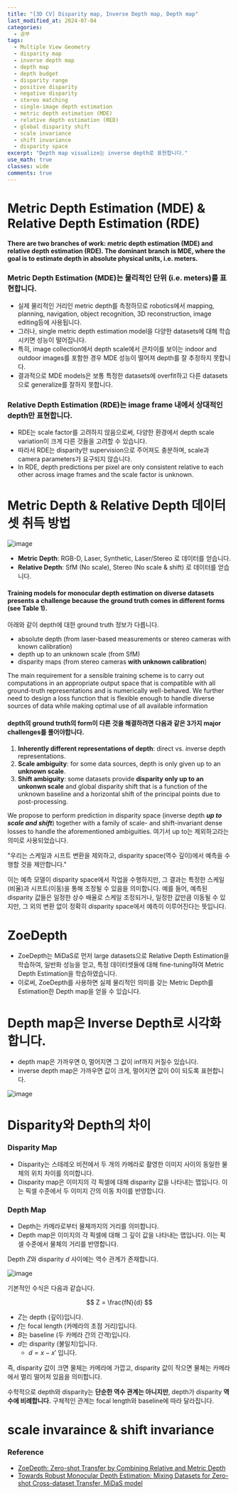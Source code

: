 ```yaml
---
title: "[3D CV] Disparity map, Inverse Depth map, Depth map"
last_modified_at: 2024-07-04
categories:
  - 공부
tags:
  - Multiple View Geometry
  - disparity map
  - inverse depth map
  - depth map
  - depth budget
  - disparity range
  - positive disparity
  - negative disparity
  - stereo matching
  - single-image depth estimation
  - metric depth estimation (MDE)
  - relative depth estimation (RED)
  - global disparity shift
  - scale invariance
  - shift invariance
  - disparity space
excerpt: "Depth map visualize는 inverse depth로 표현합니다."
use_math: true
classes: wide
comments: true
---
```


# Metric Depth Estimation (MDE) & Relative Depth Estimation (RDE)

**There are two branches of work: metric depth estimation (MDE) and relative depth estimation (RDE). The dominant branch is MDE, where the goal is to estimate depth in absolute physical units, i.e. meters.**

### Metric Depth Estimation (MDE)는 물리적인 단위 (i.e. meters)를 표현합니다.
- 실제 물리적인 거리인 metric depth를 측정하므로 robotics에서 mapping, planning, navigation, object recognition, 3D reconstruction, image editing등에 사용됩니다.
- 그러나, single metric depth estimation model을 다양한 datasets에 대해 학습시키면 성능이 떨어집니다.
- 특히, image collection에서 depth scale에서 큰차이를 보이는 indoor and outdoor images를 포함한 경우 MDE 성능이 떨어져 depth를 잘 추정하지 못합니다.
- 결과적으로 MDE models은 보통 특정한 datasets에 overfit하고 다른 datasets으로 generalize를 잘하지 못합니다.

### Relative Depth Estimation (RDE)는 image frame 내에서 상대적인 depth만 표현합니다.
- RDE는 scale factor를 고려하지 않음으로써, 다양한 환경에서 depth scale variation이 크게 다른 것들을 고려할 수 있습니다.
- 따라서 RDE는 disparity만 supervision으로 주어져도 충분하며, scale과 camera parameters가 요구되지 않습니다.
- In RDE, depth predictions per pixel are only consistent relative to each other across image frames and the scale factor is unknown.

# Metric Depth & Relative Depth 데이터셋 취득 방법

![image](https://github.com/user-attachments/assets/859a649c-e4c9-483a-8706-800e9d2fd540)

- **Metric Depth**: RGB-D, Laser, Synthetic, Laser/Stereo 로 데이터를 얻습니다.
- **Relative Depth**: SfM (No scale), Stereo (No scale & shift) 로 데이터를 얻습니다.

#### Training models for monocular depth estimation on diverse datasets presents a challenge because the ground truth comes in different forms (see Table 1).

아래와 같이 depth에 대한 ground truth 정보가 다릅니다.

- absolute depth (from laser-based measurements or stereo cameras with known calibration)
- depth up to an unknown scale (from SfM)
- disparity maps (from stereo cameras **with unknown calibration**)

The main requirement for a sensible training scheme is to carry out computations in an appropriate output space that is compatible with all ground-truth representations and is numerically well-behaved. We further need to design a loss function that is flexible enough to handle diverse sources of data while making optimal use of all available information


#### depth의 ground truth의 form이 다른 것을 해결하려면 다음과 같은 3가지 major challenges를 풀어야합니다.
1. **Inherently different representations of depth**: direct vs. inverse depth representations.
2. **Scale ambiguity**: for some data sources, depth is only given up to an **unknown scale**.
3. **Shift ambiguity**: some datasets provide **disparity only up to an unkonwn scale** and global disparity shift that is a function of the unknown baseline and a horizontal shift of the principal points due to post-processing.

We propose to perform prediction in disparity space (inverse depth ***up to scale and shift***) together with a family of scale- and shift-invariant dense losses to handle the aforementioned ambiguities.
여기서 up to는 제외하고라는 의미로 사용되었습니다.

"우리는 스케일과 시프트 변환을 제외하고, disparity space(역수 깊이)에서 예측을 수행할 것을 제안합니다."

이는 예측 모델이 disparity space에서 작업을 수행하지만, 그 결과는 특정한 스케일(비율)과 시프트(이동)을 통해 조정될 수 있음을 의미합니다. 예를 들어, 예측된 disparity 값들은 일정한 상수 배율로 스케일 조정되거나, 일정한 값만큼 이동될 수 있지만, 그 외의 변환 없이 정확히 disparity space에서 예측이 이루어진다는 뜻입니다.

# ZoeDepth

- ZoeDepth는 MiDaS로 먼저 large datasets으로 Relative Depth Estimation을 학습하여, 일반화 성능을 얻고, 특정 데이터셋들에 대해 fine-tuning하여 Metric Depth Estimation을 학습하였습니다.
- 이로써, ZoeDepth를 사용하면 실제 물리적인 의미를 갖는 Metric Depth를 Estimation한 Depth map을 얻을 수 있습니다.


# Depth map은 Inverse Depth로 시각화합니다.

- depth map은 가까우면 0, 멀어지면 그 값이 inf까지 커질수 있습니다.
- inverse depth map은 가까우면 값이 크게, 멀어지면 값이 0이 되도록 표현합니다.

![image](https://github.com/user-attachments/assets/55ccbb24-c2fc-4741-92f1-7f22340ec691)


# Disparity와 Depth의 차이

### Disparity Map
- Disparity는 스테레오 비전에서 두 개의 카메라로 촬영한 이미지 사이의 동일한 물체의 위치 차이를 의미합니다.
- Disparity map은 이미지의 각 픽셀에 대해 disparity 값을 나타내는 맵입니다. 이는 픽셀 수준에서 두 이미지 간의 이동 차이를 반영합니다.

### Depth Map
- Depth는 카메라로부터 물체까지의 거리를 의미합니다.
- Depth map은 이미지의 각 픽셀에 대해 그 깊이 값을 나타내는 맵입니다. 이는 픽셀 수준에서 물체의 거리를 반영합니다.


Depth $Z$와 disparity $d$ 사이에는 역수 관계가 존재합니다. 

![image](https://github.com/user-attachments/assets/c4ad7034-9c39-4be7-9df7-32f8ea6fc96f)

기본적인 수식은 다음과 같습니다.

$$
Z = \frac{fN}{d}
$$

- $Z$는 depth (깊이)입니다.
- $f$는 focal length (카메라의 초점 거리)입니다.
- $B$는 baseline (두 카메라 간의 간격)입니다.
- $d$는 disparity (불일치)입니다.
  - $d = x-x'$ 입니다.

즉, disparity 값이 크면 물체는 카메라에 가깝고, disparity 값이 작으면 물체는 카메라에서 멀리 떨어져 있음을 의미합니다.

수학적으로 depth와 disparity는 **단순한 역수 관계는 아니지만**, depth가 disparity **역수에 비례합니다.** 구체적인 관계는 focal length와 baseline에 따라 달라집니다.

# scale invaraince & shift invariance




### Reference
- [ZoeDepth: Zero-shot Transfer by Combining Relative and Metric Depth](https://arxiv.org/abs/2302.12288)
- [Towards Robust Monocular Depth Estimation: Mixing Datasets for Zero-shot Cross-dataset Transfer, MiDaS model](https://arxiv.org/abs/1907.01341)
